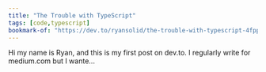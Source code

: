 ```yaml
---
title: "The Trouble with TypeScript"
tags: [code,typescript]
bookmark-of: "https://dev.to/ryansolid/the-trouble-with-typescript-4fpp"
---
```

Hi my name is Ryan, and this is my first post on dev.to. I regularly write for medium.com but I wante...